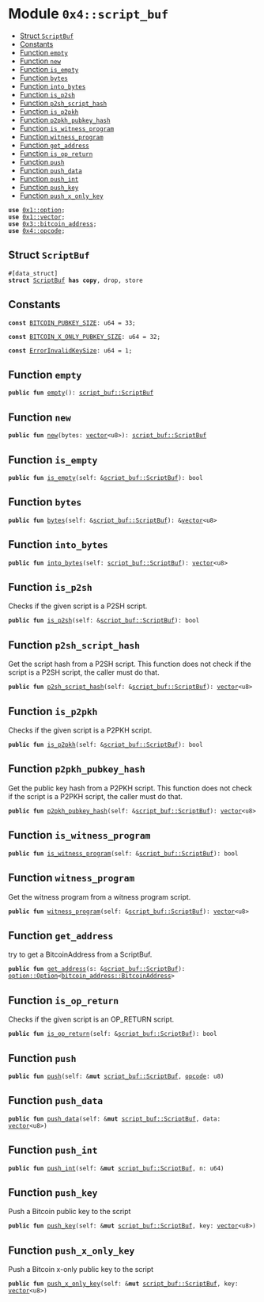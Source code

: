 
<a name="0x4_script_buf"></a>

# Module `0x4::script_buf`



-  [Struct `ScriptBuf`](#0x4_script_buf_ScriptBuf)
-  [Constants](#@Constants_0)
-  [Function `empty`](#0x4_script_buf_empty)
-  [Function `new`](#0x4_script_buf_new)
-  [Function `is_empty`](#0x4_script_buf_is_empty)
-  [Function `bytes`](#0x4_script_buf_bytes)
-  [Function `into_bytes`](#0x4_script_buf_into_bytes)
-  [Function `is_p2sh`](#0x4_script_buf_is_p2sh)
-  [Function `p2sh_script_hash`](#0x4_script_buf_p2sh_script_hash)
-  [Function `is_p2pkh`](#0x4_script_buf_is_p2pkh)
-  [Function `p2pkh_pubkey_hash`](#0x4_script_buf_p2pkh_pubkey_hash)
-  [Function `is_witness_program`](#0x4_script_buf_is_witness_program)
-  [Function `witness_program`](#0x4_script_buf_witness_program)
-  [Function `get_address`](#0x4_script_buf_get_address)
-  [Function `is_op_return`](#0x4_script_buf_is_op_return)
-  [Function `push`](#0x4_script_buf_push)
-  [Function `push_data`](#0x4_script_buf_push_data)
-  [Function `push_int`](#0x4_script_buf_push_int)
-  [Function `push_key`](#0x4_script_buf_push_key)
-  [Function `push_x_only_key`](#0x4_script_buf_push_x_only_key)


<pre><code><b>use</b> <a href="">0x1::option</a>;
<b>use</b> <a href="">0x1::vector</a>;
<b>use</b> <a href="">0x3::bitcoin_address</a>;
<b>use</b> <a href="opcode.md#0x4_opcode">0x4::opcode</a>;
</code></pre>



<a name="0x4_script_buf_ScriptBuf"></a>

## Struct `ScriptBuf`



<pre><code>#[data_struct]
<b>struct</b> <a href="script_buf.md#0x4_script_buf_ScriptBuf">ScriptBuf</a> <b>has</b> <b>copy</b>, drop, store
</code></pre>



<a name="@Constants_0"></a>

## Constants


<a name="0x4_script_buf_BITCOIN_PUBKEY_SIZE"></a>



<pre><code><b>const</b> <a href="script_buf.md#0x4_script_buf_BITCOIN_PUBKEY_SIZE">BITCOIN_PUBKEY_SIZE</a>: u64 = 33;
</code></pre>



<a name="0x4_script_buf_BITCOIN_X_ONLY_PUBKEY_SIZE"></a>



<pre><code><b>const</b> <a href="script_buf.md#0x4_script_buf_BITCOIN_X_ONLY_PUBKEY_SIZE">BITCOIN_X_ONLY_PUBKEY_SIZE</a>: u64 = 32;
</code></pre>



<a name="0x4_script_buf_ErrorInvalidKeySize"></a>



<pre><code><b>const</b> <a href="script_buf.md#0x4_script_buf_ErrorInvalidKeySize">ErrorInvalidKeySize</a>: u64 = 1;
</code></pre>



<a name="0x4_script_buf_empty"></a>

## Function `empty`



<pre><code><b>public</b> <b>fun</b> <a href="script_buf.md#0x4_script_buf_empty">empty</a>(): <a href="script_buf.md#0x4_script_buf_ScriptBuf">script_buf::ScriptBuf</a>
</code></pre>



<a name="0x4_script_buf_new"></a>

## Function `new`



<pre><code><b>public</b> <b>fun</b> <a href="script_buf.md#0x4_script_buf_new">new</a>(bytes: <a href="">vector</a>&lt;u8&gt;): <a href="script_buf.md#0x4_script_buf_ScriptBuf">script_buf::ScriptBuf</a>
</code></pre>



<a name="0x4_script_buf_is_empty"></a>

## Function `is_empty`



<pre><code><b>public</b> <b>fun</b> <a href="script_buf.md#0x4_script_buf_is_empty">is_empty</a>(self: &<a href="script_buf.md#0x4_script_buf_ScriptBuf">script_buf::ScriptBuf</a>): bool
</code></pre>



<a name="0x4_script_buf_bytes"></a>

## Function `bytes`



<pre><code><b>public</b> <b>fun</b> <a href="script_buf.md#0x4_script_buf_bytes">bytes</a>(self: &<a href="script_buf.md#0x4_script_buf_ScriptBuf">script_buf::ScriptBuf</a>): &<a href="">vector</a>&lt;u8&gt;
</code></pre>



<a name="0x4_script_buf_into_bytes"></a>

## Function `into_bytes`



<pre><code><b>public</b> <b>fun</b> <a href="script_buf.md#0x4_script_buf_into_bytes">into_bytes</a>(self: <a href="script_buf.md#0x4_script_buf_ScriptBuf">script_buf::ScriptBuf</a>): <a href="">vector</a>&lt;u8&gt;
</code></pre>



<a name="0x4_script_buf_is_p2sh"></a>

## Function `is_p2sh`

Checks if the given script is a P2SH script.


<pre><code><b>public</b> <b>fun</b> <a href="script_buf.md#0x4_script_buf_is_p2sh">is_p2sh</a>(self: &<a href="script_buf.md#0x4_script_buf_ScriptBuf">script_buf::ScriptBuf</a>): bool
</code></pre>



<a name="0x4_script_buf_p2sh_script_hash"></a>

## Function `p2sh_script_hash`

Get the script hash from a P2SH script.
This function does not check if the script is a P2SH script, the caller must do that.


<pre><code><b>public</b> <b>fun</b> <a href="script_buf.md#0x4_script_buf_p2sh_script_hash">p2sh_script_hash</a>(self: &<a href="script_buf.md#0x4_script_buf_ScriptBuf">script_buf::ScriptBuf</a>): <a href="">vector</a>&lt;u8&gt;
</code></pre>



<a name="0x4_script_buf_is_p2pkh"></a>

## Function `is_p2pkh`

Checks if the given script is a P2PKH script.


<pre><code><b>public</b> <b>fun</b> <a href="script_buf.md#0x4_script_buf_is_p2pkh">is_p2pkh</a>(self: &<a href="script_buf.md#0x4_script_buf_ScriptBuf">script_buf::ScriptBuf</a>): bool
</code></pre>



<a name="0x4_script_buf_p2pkh_pubkey_hash"></a>

## Function `p2pkh_pubkey_hash`

Get the public key hash from a P2PKH script.
This function does not check if the script is a P2PKH script, the caller must do that.


<pre><code><b>public</b> <b>fun</b> <a href="script_buf.md#0x4_script_buf_p2pkh_pubkey_hash">p2pkh_pubkey_hash</a>(self: &<a href="script_buf.md#0x4_script_buf_ScriptBuf">script_buf::ScriptBuf</a>): <a href="">vector</a>&lt;u8&gt;
</code></pre>



<a name="0x4_script_buf_is_witness_program"></a>

## Function `is_witness_program`



<pre><code><b>public</b> <b>fun</b> <a href="script_buf.md#0x4_script_buf_is_witness_program">is_witness_program</a>(self: &<a href="script_buf.md#0x4_script_buf_ScriptBuf">script_buf::ScriptBuf</a>): bool
</code></pre>



<a name="0x4_script_buf_witness_program"></a>

## Function `witness_program`

Get the witness program from a witness program script.


<pre><code><b>public</b> <b>fun</b> <a href="script_buf.md#0x4_script_buf_witness_program">witness_program</a>(self: &<a href="script_buf.md#0x4_script_buf_ScriptBuf">script_buf::ScriptBuf</a>): <a href="">vector</a>&lt;u8&gt;
</code></pre>



<a name="0x4_script_buf_get_address"></a>

## Function `get_address`

try to get a BitcoinAddress from a ScriptBuf.


<pre><code><b>public</b> <b>fun</b> <a href="script_buf.md#0x4_script_buf_get_address">get_address</a>(s: &<a href="script_buf.md#0x4_script_buf_ScriptBuf">script_buf::ScriptBuf</a>): <a href="_Option">option::Option</a>&lt;<a href="_BitcoinAddress">bitcoin_address::BitcoinAddress</a>&gt;
</code></pre>



<a name="0x4_script_buf_is_op_return"></a>

## Function `is_op_return`

Checks if the given script is an OP_RETURN script.


<pre><code><b>public</b> <b>fun</b> <a href="script_buf.md#0x4_script_buf_is_op_return">is_op_return</a>(self: &<a href="script_buf.md#0x4_script_buf_ScriptBuf">script_buf::ScriptBuf</a>): bool
</code></pre>



<a name="0x4_script_buf_push"></a>

## Function `push`



<pre><code><b>public</b> <b>fun</b> <a href="script_buf.md#0x4_script_buf_push">push</a>(self: &<b>mut</b> <a href="script_buf.md#0x4_script_buf_ScriptBuf">script_buf::ScriptBuf</a>, <a href="opcode.md#0x4_opcode">opcode</a>: u8)
</code></pre>



<a name="0x4_script_buf_push_data"></a>

## Function `push_data`



<pre><code><b>public</b> <b>fun</b> <a href="script_buf.md#0x4_script_buf_push_data">push_data</a>(self: &<b>mut</b> <a href="script_buf.md#0x4_script_buf_ScriptBuf">script_buf::ScriptBuf</a>, data: <a href="">vector</a>&lt;u8&gt;)
</code></pre>



<a name="0x4_script_buf_push_int"></a>

## Function `push_int`



<pre><code><b>public</b> <b>fun</b> <a href="script_buf.md#0x4_script_buf_push_int">push_int</a>(self: &<b>mut</b> <a href="script_buf.md#0x4_script_buf_ScriptBuf">script_buf::ScriptBuf</a>, n: u64)
</code></pre>



<a name="0x4_script_buf_push_key"></a>

## Function `push_key`

Push a Bitcoin public key to the script


<pre><code><b>public</b> <b>fun</b> <a href="script_buf.md#0x4_script_buf_push_key">push_key</a>(self: &<b>mut</b> <a href="script_buf.md#0x4_script_buf_ScriptBuf">script_buf::ScriptBuf</a>, key: <a href="">vector</a>&lt;u8&gt;)
</code></pre>



<a name="0x4_script_buf_push_x_only_key"></a>

## Function `push_x_only_key`

Push a Bitcoin x-only public key to the script


<pre><code><b>public</b> <b>fun</b> <a href="script_buf.md#0x4_script_buf_push_x_only_key">push_x_only_key</a>(self: &<b>mut</b> <a href="script_buf.md#0x4_script_buf_ScriptBuf">script_buf::ScriptBuf</a>, key: <a href="">vector</a>&lt;u8&gt;)
</code></pre>
